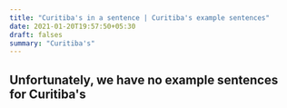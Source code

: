 ```yaml
---
title: "Curitiba's in a sentence | Curitiba's example sentences"
date: 2021-01-20T19:57:50+05:30
draft: falses
summary: "Curitiba's"
---
```

## Unfortunately, we have no example sentences for Curitiba's                 
